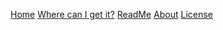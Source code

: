 <a href="fgclue.github.io/fgs-vscode-icons/">Home</a> <a href="fgclue.github.io/fgs-vscode-icons/whereget">Where can I get it?</a> <a href="fgclue.github.io/fgs-vscode-icons/ReadMe">ReadMe</a> <a href="fgclue.github.io/fgs-vscode-icons/about">About</a> <a href="fgclue.github.io/fgs-vscode-icons/license">License</a>